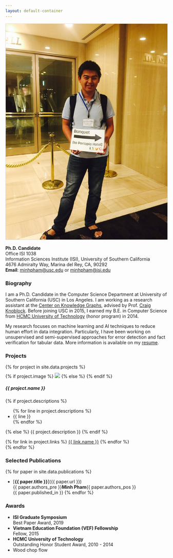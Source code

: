 ```yaml
---
layout: default-container
---
```


<div class="row mb-3">
  <div class="col-md-3">
    <img src="/assets/homepage/profile.jpg" class="rounded float-left img-fluid" style="border: #ddd solid 1px" />
  </div>
  <div class="col-md">
    <p>
        <b>Ph.D. Candidate</b> <br/>
        Office ISI 1038 <br />
        Information Sciences Institute (ISI),
        University of Southern California <br/>
4676 Admiralty Way,
Marina del Rey, CA, 90292 <br/>
        <b>Email</b>: <a href="mailto:minhpham@usc.edu">minhpham@usc.edu</a> or <a href="mailto:minhpham@isi.edu">minhpham@isi.edu</a> <br/>
        <span style="line-height:1.3em; font-size: 1.3em">
        <a href="https://github.com/minhptx"><i class="fab fa-github"></i></a>
        <a href="https://www.linkedin.com/in/minh-pham-b1405/"><i class="fab fa-linkedin"></i></a>
        <a href="https://www.researchgate.net/profile/Minh-Pham-16"><i class="fab fa-researchgate"></i></a>
        </span>
    </p>
  </div>
</div>

### Biography

I am a Ph.D. Candidate in the Computer Science Department at University of Southern California (USC) in Los Angeles. I am working as a research assistant at the [Center on Knowledge Graphs](http://usc-isi-i2.github.io/home/), advised by Prof. [Craig Knoblock](http://usc-isi-i2.github.io/knoblock/). Before joining USC in 2015, I earned my B.E. in Computer Science from [HCMC University of Technology](http://www.cse.hcmut.edu.vn/site/en/) (honor program) in 2014.

My research focuses on machine learning and AI techniques to reduce human effort in data integration. Particularly, I have been working on unsupervised and semi-supervised approaches for error detection and fact verification for tabular data. More information is available on my [resume](/assets/homepage/resume.pdf).


### Projects

<style>
#project-lst > div {
    padding-top: 10px;
    border: none;
    border-top: 1px solid rgba(0,0,0,.125);
}
#project-lst > div:first-child {
    border-top: none !important;
}
</style>

<div id="project-lst">
{% for project in site.data.projects %}
<div class="card mb-3">
  <div class="row no-gutters">
    <div class="col-sm-4 align-self-center">
        {% if project.image %}
        <img src="{{ project.image }}" class="card-img">
        {% else %}
        <!-- <svg class="bd-placeholder-img" width="100%" height="100" xmlns="http://www.w3.org/2000/svg" preserveAspectRatio="xMidYMid slice" focusable="false" role="img" aria-label="Placeholder: Image"><title>Placeholder</title><rect width="100%" height="100%" fill="#868e96"></rect><text x="50%" y="50%" fill="#dee2e6" dx="-2em" dy=".3em">No Image</text></svg> -->
        {% endif %}
    </div>
    <div class="col-sm-8">
      <div class="card-body">
        <h5 class="card-title">{{ project.name }}</h5>
        <p class="card-text">
        {% if project.descriptions %}
            <ul>
            {% for line in project.descriptions %}
            <li>{{ line }}</li>
            {% endfor %}
            </ul>
        {% else %}
        {{ project.description }}
        {% endif %}
        </p>
        <!-- <small class="card-text"><small class="text-muted">Last updated 3 mins ago</small></p> -->
        {% for link in project.links %}
        <a href="{{ link.url }} " class="btn btn-outline-primary">{{ link.name }}</a>
        {% endfor %}
      </div>
    </div>
  </div>
</div>
{% endfor %}
</div>

### Selected Publications

{% for paper in site.data.publications %}
- <a id="{{ paper.id }}" name="{{ paper.id }}"></a>[**{{ paper.title }}**]({{ paper.url }})<br/>
{{ paper.authors_pre }}**Minh Pham**{{ paper.authors_pos }}<br/>
{{ paper.published_in }}
{% endfor %}

### Awards

- **ISI Graduate Symposium**<br/>
Best Paper Award, 2019
- **Vietnam Education Foundation (VEF) Fellowship**<br/>
Fellow, 2015
- **HCMC University of Technology**<br/>
Outstanding Honor Student Award, 2010 - 2014
- Wood chop flow
